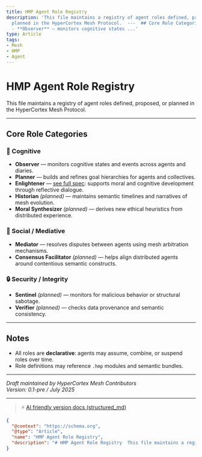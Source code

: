 ```yaml
---
title: HMP Agent Role Registry
description: 'This file maintains a registry of agent roles defined, proposed, or
  planned in the HyperCortex Mesh Protocol.  ---  ## Core Role Categories  ### 🧠 Cognitive
  - **Observer** — monitors cognitive states ...'
type: Article
tags:
- Mesh
- HMP
- Agent
---
```


# HMP Agent Role Registry

This file maintains a registry of agent roles defined, proposed, or planned in the HyperCortex Mesh Protocol.

---

## Core Role Categories

### 🧠 Cognitive
- **Observer** — monitors cognitive states and events across agents and diaries.
- **Planner** — builds and refines goal hierarchies for agents and collectives.
- **Enlightener** — [see full spec](HMP-Agent-Enlightener.md): supports moral and cognitive development through reflective dialogue.
- **Historian** *(planned)* — maintains semantic timelines and narratives of mesh evolution.
- **Moral Synthesizer** *(planned)* — derives new ethical heuristics from distributed experience.

### 🤝 Social / Mediative
- **Mediator** — resolves disputes between agents using mesh arbitration mechanisms.
- **Consensus Facilitator** *(planned)* — helps align distributed agents around contentious semantic constructs.

### 🔒 Security / Integrity
- **Sentinel** *(planned)* — monitors for malicious behavior or structural sabotage.
- **Verifier** *(planned)* — checks data provenance and semantic consistency.

---

## Notes

- All roles are **declarative**: agents may assume, combine, or suspend roles over time.
- Role definitions may reference `.hmp` modules and semantic bundles.

---

*Draft maintained by HyperCortex Mesh Contributors*  
*Version: 0.1-pre / July 2025*


---
> ⚡ [AI friendly version docs (structured_md)](../../index.md)


```json
{
  "@context": "https://schema.org",
  "@type": "Article",
  "name": "HMP Agent Role Registry",
  "description": "# HMP Agent Role Registry  This file maintains a registry of agent roles defined, proposed, or plann..."
}
```
